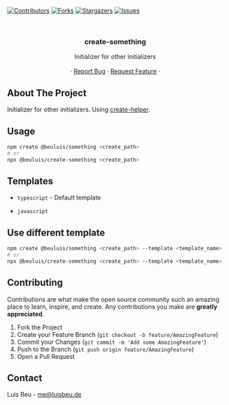 [![Contributors][contributors-shield]][contributors-url]
[![Forks][forks-shield]][forks-url]
[![Stargazers][stars-shield]][stars-url]
[![Issues][issues-shield]][issues-url]

<!-- PROJECT HEADER -->
<br />
<p align="center">
  <h3 align="center">create-something</h3>

  <p align="center">
    Initializer for other initializers
    <br />
    <br />
    ·
    <a href="https://github.com/beuluis/create-something/issues">Report Bug</a>
    ·
    <a href="https://github.com/beuluis/create-something/issues">Request Feature</a>
    ·
  </p>
</p>

<!-- ABOUT THE PROJECT -->

## About The Project

Initializer for other initializers. Using [create-helper](https://github.com/beuluis/create-helper).

## Usage

```bash
npm create @beuluis/something <create_path>
# or
npx @beuluis/create-something <create_path>
```

## Templates

- `typescript` - Default template

- `javascript`

## Use different template

```bash
npm create @beuluis/something <create_path> --template <template_name>
# or
npx @beuluis/create-something <create_path> --template <template_name>
```

<!-- CONTRIBUTING -->

## Contributing

Contributions are what make the open source community such an amazing place to learn, inspire, and create. Any contributions you make are **greatly appreciated**.

1. Fork the Project
2. Create your Feature Branch (`git checkout -b feature/AmazingFeature`)
3. Commit your Changes (`git commit -m 'Add some AmazingFeature'`)
4. Push to the Branch (`git push origin feature/AmazingFeature`)
5. Open a Pull Request

<!-- CONTACT -->

## Contact

Luis Beu - me@luisbeu.de

<!-- MARKDOWN LINKS & IMAGES -->
<!-- https://www.markdownguide.org/basic-syntax/#reference-style-links -->

[contributors-shield]: https://img.shields.io/github/contributors/beuluis/create-something.svg?style=flat-square
[contributors-url]: https://github.com/beuluis/create-something/graphs/contributors
[forks-shield]: https://img.shields.io/github/forks/beuluis/create-something.svg?style=flat-square
[forks-url]: https://github.com/beuluis/create-something/network/members
[stars-shield]: https://img.shields.io/github/stars/beuluis/create-something.svg?style=flat-square
[stars-url]: https://github.com/beuluis/create-something/stargazers
[issues-shield]: https://img.shields.io/github/issues/beuluis/create-something.svg?style=flat-square
[issues-url]: https://github.com/beuluis/create-something/issues
[license-shield]: https://img.shields.io/github/license/beuluis/create-something.svg?style=flat-square
